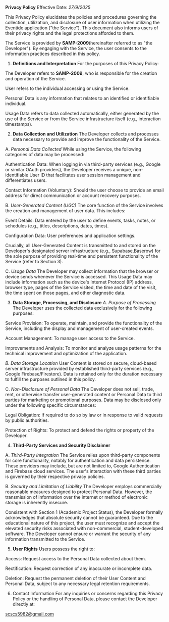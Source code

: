 **Privacy Policy**
Effective Date: *27/9/2025*

This Privacy Policy elucidates the policies and procedures governing the collection, utilization, and disclosure of user information when utilizing the Eventide application ("the Service"). This document also informs users of their privacy rights and the legal protections afforded to them.

The Service is provided by **SAMP-2009**(hereinafter referred to as "the Developer"). By engaging with the Service, the user consents to the information practices described in this policy.

1. **Definitions and Interpretation**
For the purposes of this Privacy Policy:

The Developer refers to **SAMP-2009**, who is responsible for the creation and operation of the Service.

User refers to the individual accessing or using the Service.

Personal Data is any information that relates to an identified or identifiable individual.

Usage Data refers to data collected automatically, either generated by the use of the Service or from the Service infrastructure itself (e.g., interaction timestamps).

2. **Data Collection and Utilization**
The Developer collects and processes data necessary to provide and improve the functionality of the Service.

A. *Personal Data Collected*
While using the Service, the following categories of data may be processed:

Authentication Data: When logging in via third-party services (e.g., Google or similar OAuth providers), the Developer receives a unique, non-identifiable User ID that facilitates user session management and differentiates users.

Contact Information (Voluntary): Should the user choose to provide an email address for direct communication or account recovery purposes.

B. *User-Generated Content (UGC)*
The core function of the Service involves the creation and management of user data. This includes:

Event Details: Data entered by the user to define events, tasks, notes, or schedules (e.g., titles, descriptions, dates, times).

Configuration Data: User preferences and application settings.

Crucially, all User-Generated Content is transmitted to and stored on the Developer's designated server infrastructure (e.g., Supabase,Baserow) for the sole purpose of providing real-time and persistent functionality of the Service (refer to Section 3).

C. *Usage Data*
The Developer may collect information that the browser or device sends whenever the Service is accessed. This Usage Data may include information such as the device's Internet Protocol (IP) address, browser type, pages of the Service visited, the time and date of the visit, the time spent on those pages, and other diagnostic data.

3. **Data Storage, Processing, and Disclosure**
*A. Purpose of Processing*
The Developer uses the collected data exclusively for the following purposes:

Service Provision: To operate, maintain, and provide the functionality of the Service, including the display and management of user-created events.

Account Management: To manage user access to the Service.

Improvements and Analysis: To monitor and analyze usage patterns for the technical improvement and optimization of the application.

*B. Data Storage Location*
User Content is stored on secure, cloud-based server infrastructure provided by established third-party services (e.g., Google Firebase/Firestore). Data is retained only for the duration necessary to fulfill the purposes outlined in this policy.

C. *Non-Disclosure of Personal Data*
The Developer does not sell, trade, rent, or otherwise transfer user-generated content or Personal Data to third parties for marketing or promotional purposes. Data may be disclosed only under the following specific circumstances:

Legal Obligation: If required to do so by law or in response to valid requests by public authorities.

Protection of Rights: To protect and defend the rights or property of the Developer.

4. **Third-Party Services and Security Disclaimer**

A. *Third-Party Integration*
The Service relies upon third-party components for core functionality, notably for authentication and data persistence. These providers may include, but are not limited to, Google Authentication and Firebase cloud services. The user's interaction with these third parties is governed by their respective privacy policies.

B. *Security and Limitation of Liability*
The Developer employs commercially reasonable measures designed to protect Personal Data. However, the transmission of information over the internet or method of electronic storage is inherently insecure.

Consistent with Section 1 (Academic Project Status), the Developer formally acknowledges that absolute security cannot be guaranteed. Due to the educational nature of this project, the user must recognize and accept the elevated security risks associated with non-commercial, student-developed software. The Developer cannot ensure or warrant the security of any information transmitted to the Service.

5. **User Rights**
Users possess the right to:

Access: Request access to the Personal Data collected about them.

Rectification: Request correction of any inaccurate or incomplete data.

Deletion: Request the permanent deletion of their User Content and Personal Data, subject to any necessary legal retention requirements.

6. Contact Information
For any inquiries or concerns regarding this Privacy Policy or the handling of Personal Data, please contact the Developer directly at:

scscs5982@gmail.com